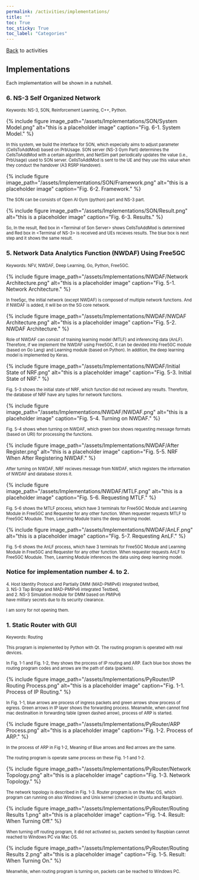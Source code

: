 ```yaml
---
permalink: /activities/implementations/
title: ""
toc: True
toc_sticky: True 
toc_label: "Categories"
---
```


[Back] to activities

[Back]:/activities/

## Implementations

<span style="font-size:90%"> Each implementation will be shown in a nutshell. 

### 6. NS-3 Self Organized Network

<span style="font-size:80%"> Keywords: NS-3, SON, Reinforcement Learning, C++, Python.

{% include figure image_path="/assets/Implementations/SON/System Model.png" alt="this is a placeholder image" caption="Fig. 6-1. System Model." %}

<span style="font-size:80%"> In this system, we build the interface for SON, which especially aims to adjust parameter (CellsToAddMod) based on PrbUsage.
SON server \(NS-3 Gym Part) determines the CellsToAddMod with a certain algorithm, and NetSim part periodically updates the value (i.e., PrbUsage) used to SON server.
CellsToAddMod is sent to the UE and they use this value when they conduct the handover (A3 RSRP Handover).


{% include figure image_path="/assets/Implementations/SON/Framework.png" alt="this is a placeholder image" caption="Fig. 6-2. Framework." %}

<span style="font-size:80%"> The SON can be consists of Open AI Gym (python) part and NS-3 part. 



{% include figure image_path="/assets/Implementations/SON/Result.png" alt="this is a placeholder image" caption="Fig. 6-3. Results." %}

<span style="font-size:80%"> So, In the result, Red box in \<Terminal of Son Server> shows CellsToAddMod is determined and Red box in \<Terminal of NS-3> is received and UEs recieves results. The blue box is next step and it shows the same result. 


### 5. Network Data Analytics Function (NWDAF) Using Free5GC

<span style="font-size:80%"> Keywords: NFV, NWDAF, Deep Learning, Go, Python, Free5GC.

{% include figure image_path="/assets/Implementations/NWDAF/Network Architecture.png" alt="this is a placeholder image" caption="Fig. 5-1. Network Architecture." %}

<span style="font-size:80%"> In free5gc, the initial network (except NWDAF) is composed of multiple network functions. And if NWDAF is added, it will be on the 5G core network.

{% include figure image_path="/assets/Implementations/NWDAF/NWDAF Architecture.png" alt="this is a placeholder image" caption="Fig. 5-2. NWDAF Architecture." %}

<span style="font-size:80%"> Role of NWDAF can consist of training learning model (MTLF) and inferencing data (AnLF). Therefore, if we implement the NWDAF using Free5GC, it can be devided into Free5GC module (based on Go Lang) and Learning module (based on Python). In addition, the deep learning model is implemented by Keras.

{% include figure image_path="/assets/Implementations/NWDAF/Initial State of NRF.png" alt="this is a placeholder image" caption="Fig. 5-3. Initial State of NRF." %}

<span style="font-size:80%"> Fig. 5-3 shows the initial state of NRF, which function did not recieved any results. Therefore, the database of NRF have any tuples for network functions.



{% include figure image_path="/assets/Implementations/NWDAF/NWDAF.png" alt="this is a placeholder image" caption="Fig. 5-4. Turning on NWDAF." %}

<span style="font-size:80%"> Fig. 5-4 shows when turning on NWDAF, which green box shows requesting message formats (based on URI) for processing the functions.

{% include figure image_path="/assets/Implementations/NWDAF/After Register.png" alt="this is a placeholder image" caption="Fig. 5-5. NRF When After Registering NWDAF." %}

<span style="font-size:80%"> After turning on NWDAF, NRF recieves message from NWDAF, which registers the information of NWDAF and database stores it. 

{% include figure image_path="/assets/Implementations/NWDAF/MTLF.png" alt="this is a placeholder image" caption="Fig. 5-6. Requesting MTLF." %}

<span style="font-size:80%"> Fig. 5-6 shows the MTLF process, which have 3 terminals for Free5GC Module and Learning Module in Free5GC and Requester for any other function. When requester requests MTLF to Free5GC Moudule. Then, Learning Module trains the deep learning model. 

{% include figure image_path="/assets/Implementations/NWDAF/AnLF.png" alt="this is a placeholder image" caption="Fig. 5-7. Requesting AnLF." %}

<span style="font-size:80%"> Fig. 5-6 shows the AnLF process, which have 3 terminals for Free5GC Module and Learning Module in Free5GC and Requester for any other function. When requester requests AnLF to Free5GC Moudule. Then, Learning Module inferences the data using deep learning model. 


### Notice for implementation number 4. to 2.



<span style="font-size:80%"> 4. Host Identity Protocol and Partially DMM (MAD-PMIPv6) integrated testbed, <br/> 3. NS-3 Tap Bridge and MAD-PMIPv6 integrated Testbed, <br/> and 2. NS-3 Simulation module for DMM based on PMIPv6 <br/> have military secrets due to its security clearance.

<span style="font-size:80%"> I am sorry for not opening them.

### 1. Static Router with GUI

<span style="font-size:80%"> Keywords: Routing

<span style="font-size:80%"> This program is implemented by Python with Qt. The routing program is operated with real devices. 

<span style="font-size:80%"> In Fig. 1-1 and Fig. 1-2, they shows the process of IP routing and ARP. Each blue box shows the routing program codes and arrows are the path of data (packets).

{% include figure image_path="/assets/Implementations/PyRouter/IP Routing Process.png" alt="this is a placeholder image" caption="Fig. 1-1. Process of IP Routing." %}

<span style="font-size:80%"> In Fig. 1-1, blue arrows are process of ingress packets and green arrows show process of egress. Green arrows in IP layer shows the forwarding process. Meanwhile, when cannot find mac destinaition in forwarding table (green dashed arrow), process of ARP is started. 

{% include figure image_path="/assets/Implementations/PyRouter/ARP Process.png" alt="this is a placeholder image" caption="Fig. 1-2. Process of ARP." %}

<span style="font-size:80%"> In the process of ARP in Fig 1-2, Meaning of Blue arrows and Red arrows are the same. 

<span style="font-size:80%"> The routing program is operate same process on these Fig. 1-1 and 1-2.

{% include figure image_path="/assets/Implementations/PyRouter/Network Topology.png" alt="this is a placeholder image" caption="Fig. 1-3. Network Topology." %}

<span style="font-size:80%"> The network topology is described in Fig. 1-3. Router program is on the Mac OS, which program can running on also Windows and Unix kernel (checked in Ubuntu and Raspbian).


{% include figure image_path="/assets/Implementations/PyRouter/Routing Results 1.png" alt="this is a placeholder image" caption="Fig. 1-4. Result: When Turning Off." %}

<span style="font-size:80%"> When turning off routing program, it did not activated so, packets sended by Raspbian cannot reached to Windows PC via Mac OS.

{% include figure image_path="/assets/Implementations/PyRouter/Routing Results 2.png" alt="this is a placeholder image" caption="Fig. 1-5. Result: When Turning On." %}

<span style="font-size:80%"> Meanwhile, when routing program is turning on, packets can be reached to Windows PC.

